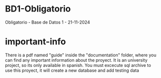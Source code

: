 # BD1-Obligatorio
Obligatorio - Base de Datos 1 - 21-11-2024
# important-info
There is a pdf named "guide" inside the "documentation" folder, where you can find any important information about the proyect.
It is an university project, so its only available in spanish.
You must excecute sql archive to use this proyect, it will create a new database and add testing data